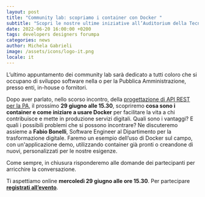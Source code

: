```yaml
---
layout: post
title: "Community lab: scopriamo i container con Docker "
subtitle: "Scopri le nostre ultime iniziative all’Auditorium della Tecnica a Roma, dal 14 al 17 giugno. É possibile partecipare anche online"
date: 2022-06-20 16:00:00 +0200
tags: developers designers forumpa
categories: news
author: Michela Gabrieli
image: /assets/icons/logo-it.png
locale: it
---
```


L’ultimo appuntamento dei community lab sarà dedicato a tutti coloro che si occupano di sviluppo software nella o per la Pubblica Amministrazione, presso enti, in-house o fornitori.

Dopo aver parlato, nello scorso incontro, della [progettazione di API REST per la PA](https://developers.italia.it/it/news/2022/05/30/progettare-api-interoperabili), il prossimo **29 giugno alle 15.30**, scopriremo **cosa sono i container e come iniziare a usare Docker** per facilitare la vita a chi contribuisce e mette in produzione servizi digitali. Quali sono i vantaggi? E quali i possibili problemi che si possono incontrare? Ne discuteremo assieme a **Fabio Bonelli**, Software Engineer al Dipartimento per la trasformazione digitale. Faremo un esempio dell’uso di Docker sul campo, con un'applicazione demo, utilizzando container già pronti o creandone di nuovi, personalizzati per le nostre esigenze.

Come sempre, in chiusura risponderemo alle domande dei partecipanti per arricchire la conversazione.  

Ti aspettiamo online **mercoledì 29 giugno alle ore 15.30**. Per partecipare **[registrati all’evento](https://mobilizon.it/events/a3a660e6-ce1c-4080-8888-490c2ecd03f5)**.
